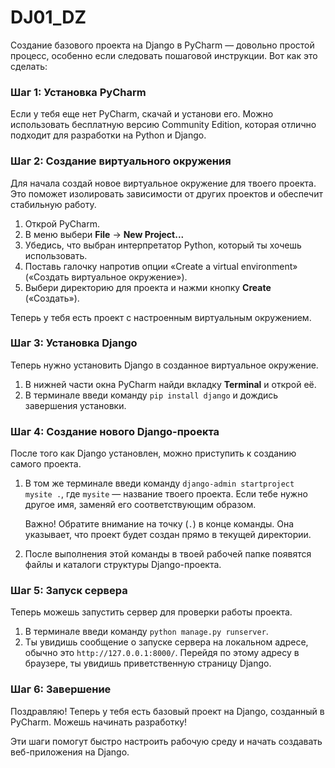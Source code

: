 # DJ01_DZ
 
Создание базового проекта на Django в PyCharm — довольно простой процесс, особенно если следовать пошаговой инструкции. Вот как это сделать:

### Шаг 1: Установка PyCharm

Если у тебя еще нет PyCharm, скачай и установи его. Можно использовать бесплатную версию Community Edition, которая отлично подходит для разработки на Python и Django.

### Шаг 2: Создание виртуального окружения

Для начала создай новое виртуальное окружение для твоего проекта. Это поможет изолировать зависимости от других проектов и обеспечит стабильную работу.

1. Открой PyCharm.
2. В меню выбери **File** → **New Project...**
3. Убедись, что выбран интерпретатор Python, который ты хочешь использовать.
4. Поставь галочку напротив опции «Create a virtual environment» («Создать виртуальное окружение»).
5. Выбери директорию для проекта и нажми кнопку **Create** («Создать»).

Теперь у тебя есть проект с настроенным виртуальным окружением.

### Шаг 3: Установка Django

Теперь нужно установить Django в созданное виртуальное окружение.

1. В нижней части окна PyCharm найди вкладку **Terminal** и открой её.
2. В терминале введи команду `pip install django` и дождись завершения установки.

### Шаг 4: Создание нового Django-проекта

После того как Django установлен, можно приступить к созданию самого проекта.

1. В том же терминале введи команду `django-admin startproject mysite .`, где `mysite` — название твоего проекта. Если тебе нужно другое имя, заменяй его соответствующим образом.
   
   Важно! Обратите внимание на точку (`.`) в конце команды. Она указывает, что проект будет создан прямо в текущей директории.

2. После выполнения этой команды в твоей рабочей папке появятся файлы и каталоги структуры Django-проекта.

### Шаг 5: Запуск сервера

Теперь можешь запустить сервер для проверки работы проекта.

1. В терминале введи команду `python manage.py runserver`.
2. Ты увидишь сообщение о запуске сервера на локальном адресе, обычно это `http://127.0.0.1:8000/`. Перейдя по этому адресу в браузере, ты увидишь приветственную страницу Django.

### Шаг 6: Завершение

Поздравляю! Теперь у тебя есть базовый проект на Django, созданный в PyCharm. Можешь начинать разработку!

Эти шаги помогут быстро настроить рабочую среду и начать создавать веб-приложения на Django.